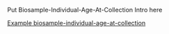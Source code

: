 Put Biosample-Individual-Age-At-Collection Intro here

[Example biosample-individual-age-at-collection](replace-me.html)